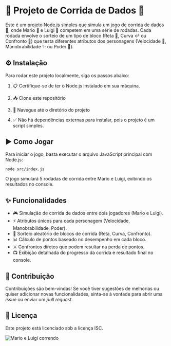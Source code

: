 # 🎲 Projeto de Corrida de Dados 🏁




Este é um projeto Node.js simples que simula um jogo de corrida de dados 🎲, onde Mario 🍄 e Luigi 💚 competem em uma série de rodadas. Cada rodada envolve o sorteio de um tipo de bloco (Reta 📏, Curva ↩️ ou Confronto 🥊) que testa diferentes atributos dos personagens (Velocidade 💨, Manobrabilidade ✨ ou Poder 💪).




## ⚙️ Instalação

Para rodar este projeto localmente, siga os passos abaixo:

1. 📋 Certifique-se de ter o Node.js instalado em sua máquina.

2. 📥 Clone este repositório

3. 📂 Navegue até o diretório do projeto

4. ✅ Não há dependências externas para instalar, pois o projeto é um script simples.




## ▶️ Como Jogar

Para iniciar o jogo, basta executar o arquivo JavaScript principal com Node.js:

```bash
node src/index.js
```

O jogo simulará 5 rodadas de corrida entre Mario e Luigi, exibindo os resultados no console.




## ✨ Funcionalidades

- 🎮 Simulação de corrida de dados entre dois jogadores (Mario e Luigi).
- ⚡ Atributos únicos para cada personagem (Velocidade, Manobrabilidade, Poder).
- 🎲 Sorteio aleatório de blocos de corrida (Reta, Curva, Confronto).
- 📊 Cálculo de pontos baseado no desempenho em cada bloco.
- ⚔️ Confrontos diretos que podem resultar na perda de pontos.
- 📺 Exibição detalhada do progresso da corrida e resultado final no console.




## 🤝 Contribuição

Contribuições são bem-vindas! Se você tiver sugestões de melhorias ou quiser adicionar novas funcionalidades, sinta-se à vontade para abrir uma *issue* ou enviar um *pull request*.




## 📄 Licença

Este projeto está licenciado sob a licença ISC.




![Mario e Luigi correndo](https://private-us-east-1.manuscdn.com/sessionFile/4zXY8KzsDzucxkG8X4jTrC/sandbox/UDkGdxTaEYnWr3es0iPl6J-images_1753223067649_na1fn_L2hvbWUvdWJ1bnR1L3VwbG9hZC9zZWFyY2hfaW1hZ2VzL0R2UGZzRE14bnZqVA.jpg?Policy=eyJTdGF0ZW1lbnQiOlt7IlJlc291cmNlIjoiaHR0cHM6Ly9wcml2YXRlLXVzLWVhc3QtMS5tYW51c2Nkbi5jb20vc2Vzc2lvbkZpbGUvNHpYWThLenNEenVjeGtHOFg0alRyQy9zYW5kYm94L1VEa0dkeFRhRVluV3IzZXMwaVBsNkotaW1hZ2VzXzE3NTMyMjMwNjc2NDlfbmExZm5fTDJodmJXVXZkV0oxYm5SMUwzVndiRzloWkM5elpXRnlZMmhmYVcxaFoyVnpMMFIyVUdaelJFMTRiblpxVkEuanBnIiwiQ29uZGl0aW9uIjp7IkRhdGVMZXNzVGhhbiI6eyJBV1M6RXBvY2hUaW1lIjoxNzk4NzYxNjAwfX19XX0_&Key-Pair-Id=K2HSFNDJXOU9YS&Signature=OQrKNJiN0daQuoLtp6vvecSlsSBSQ1pv-fDaBdJf4MWQiaanQybtG6DjB4k~57c9R-FnuU7qKmO4EmT1RT2yg5tkxJZ9GjBvBcNDolEAFpa~fR1FMVwc~NUCn8X6ZJXfn-EHcFHxbgRRxgbn7L8bbc-yCSL~kC2RjWKgHatM2K39XQWHFmfZzxFF~TQErH2grwgu-403j7sXw6C-r1rlbNy6jcbWsKa8BSAkEGxXbHSFF0tgGub8SiL1UjMOhzTfVL8qD51Aaip9W2xeliglSnYIKdElawmvTGu9miP7mSG0cWmZFcPvDISzVlt6CJ3OAIWWuGpONJ02DutMzKu-Wg__)



